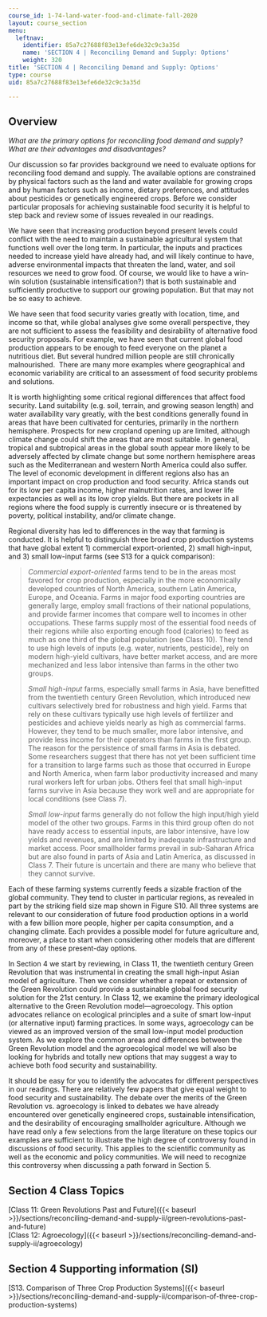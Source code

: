 ```yaml
---
course_id: 1-74-land-water-food-and-climate-fall-2020
layout: course_section
menu:
  leftnav:
    identifier: 85a7c27688f83e13efe6de32c9c3a35d
    name: 'SECTION 4 | Reconciling Demand and Supply: Options'
    weight: 320
title: 'SECTION 4 | Reconciling Demand and Supply: Options'
type: course
uid: 85a7c27688f83e13efe6de32c9c3a35d

---
```


Overview
--------

_What are the primary options for reconciling food demand and supply? What are their advantages and disadvantages?_

Our discussion so far provides background we need to evaluate options for reconciling food demand and supply. The available options are constrained by physical factors such as the land and water available for growing crops and by human factors such as income, dietary preferences, and attitudes about pesticides or genetically engineered crops. Before we consider particular proposals for achieving sustainable food security it is helpful to step back and review some of issues revealed in our readings.

We have seen that increasing production beyond present levels could conflict with the need to maintain a sustainable agricultural system that functions well over the long term. In particular, the inputs and practices needed to increase yield have already had, and will likely continue to have, adverse environmental impacts that threaten the land, water, and soil resources we need to grow food. Of course, we would like to have a win-win solution (sustainable intensification?) that is both sustainable and sufficiently productive to support our growing population. But that may not be so easy to achieve.

We have seen that food security varies greatly with location, time, and income so that, while global analyses give some overall perspective, they are not sufficient to assess the feasibility and desirability of alternative food security proposals. For example, we have seen that current global food production appears to be enough to feed everyone on the planet a nutritious diet. But several hundred million people are still chronically malnourished.  There are many more examples where geographical and economic variability are critical to an assessment of food security problems and solutions.

It is worth highlighting some critical regional differences that affect food security. Land suitability (e.g. soil, terrain, and growing season length) and water availability vary greatly, with the best conditions generally found in areas that have been cultivated for centuries, primarily in the northern hemisphere. Prospects for new cropland opening up are limited, although climate change could shift the areas that are most suitable. In general, tropical and subtropical areas in the global south appear more likely to be adversely affected by climate change but some northern hemisphere areas such as the Mediterranean and western North America could also suffer. The level of economic development in different regions also has an important impact on crop production and food security. Africa stands out for its low per capita income, higher malnutrition rates, and lower life expectancies as well as its low crop yields. But there are pockets in all regions where the food supply is currently insecure or is threatened by poverty, political instability, and/or climate change.

Regional diversity has led to differences in the way that farming is conducted. It is helpful to distinguish three broad crop production systems that have global extent 1) commercial export-oriented, 2) small high-input, and 3) small low-input farms (see S13 for a quick comparison):

> _Commercial export-oriented_ farms tend to be in the areas most favored for crop production, especially in the more economically developed countries of North America, southern Latin America, Europe, and Oceania. Farms in major food exporting countries are generally large, employ small fractions of their national populations, and provide farmer incomes that compare well to incomes in other occupations. These farms supply most of the essential food needs of their regions while also exporting enough food (calories) to feed as much as one third of the global population (see Class 10). They tend to use high levels of inputs (e.g. water, nutrients, pesticide), rely on modern high-yield cultivars, have better market access, and are more mechanized and less labor intensive than farms in the other two groups.
> 
> _Small high-input_ farms, especially small farms in Asia, have benefitted from the twentieth century Green Revolution, which introduced new cultivars selectively bred for robustness and high yield. Farms that rely on these cultivars typically use high levels of fertilizer and pesticides and achieve yields nearly as high as commercial farms. However, they tend to be much smaller, more labor intensive, and provide less income for their operators than farms in the first group. The reason for the persistence of small farms in Asia is debated. Some researchers suggest that there has not yet been sufficient time for a transition to large farms such as those that occurred in Europe and North America, when farm labor productivity increased and many rural workers left for urban jobs. Others feel that small high-input farms survive in Asia because they work well and are appropriate for local conditions (see Class 7).
> 
> _Small low-input_ farms generally do not follow the high input/high yield model of the other two groups. Farms in this third group often do not have ready access to essential inputs, are labor intensive, have low yields and revenues, and are limited by inadequate infrastructure and market access. Poor smallholder farms prevail in sub-Saharan Africa but are also found in parts of Asia and Latin America, as discussed in Class 7. Their future is uncertain and there are many who believe that they cannot survive.

Each of these farming systems currently feeds a sizable fraction of the global community. They tend to cluster in particular regions, as revealed in part by the striking field size map shown in Figure S10. All three systems are relevant to our consideration of future food production options in a world with a few billion more people, higher per capita consumption, and a changing climate. Each provides a possible model for future agriculture and, moreover, a place to start when considering other models that are different from any of these present-day options.

In Section 4 we start by reviewing, in Class 11, the twentieth century Green Revolution that was instrumental in creating the small high-input Asian model of agriculture. Then we consider whether a repeat or extension of the Green Revolution could provide a sustainable global food security solution for the 21st century. In Class 12, we examine the primary ideological alternative to the Green Revolution model—agroecology. This option advocates reliance on ecological principles and a suite of smart low-input (or alternative input) farming practices. In some ways, agroecology can be viewed as an improved version of the small low-input model production system. As we explore the common areas and differences between the Green Revolution model and the agroecological model we will also be looking for hybrids and totally new options that may suggest a way to achieve both food security and sustainability.

It should be easy for you to identify the advocates for different perspectives in our readings. There are relatively few papers that give equal weight to food security and sustainability. The debate over the merits of the Green Revolution vs. agroecology is linked to debates we have already encountered over genetically engineered crops, sustainable intensification, and the desirability of encouraging smallholder agriculture. Although we have read only a few selections from the large literature on these topics our examples are sufficient to illustrate the high degree of controversy found in discussions of food security. This applies to the scientific community as well as the economic and policy communities. We will need to recognize this controversy when discussing a path forward in Section 5.

Section 4 Class Topics
----------------------

[Class 11: Green Revolutions Past and Future]({{< baseurl >}}/sections/reconciling-demand-and-supply-ii/green-revolutions-past-and-future)  
[Class 12: Agroecology]({{< baseurl >}}/sections/reconciling-demand-and-supply-ii/agroecology)

Section 4 Supporting information (SI)
-------------------------------------

[S13. Comparison of Three Crop Production Systems]({{< baseurl >}}/sections/reconciling-demand-and-supply-ii/comparison-of-three-crop-production-systems)